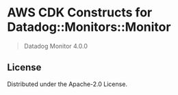# AWS CDK Constructs for Datadog::Monitors::Monitor

> Datadog Monitor 4.0.0


## License

Distributed under the Apache-2.0 License.
